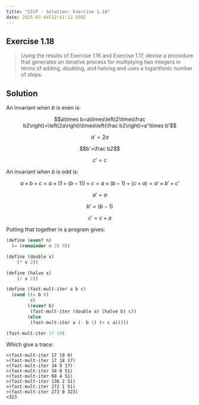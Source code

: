 ```yaml
---
title: "SICP - Solution: Exercise 1.18"
date: 2025-07-04T12:41:12.938Z
---
```


## Exercise 1.18

> Using the results of Exercise 1.16 and Exercise 1.17, devise a procedure that generates an iterative process for multiplying two integers in terms of adding, doubling, and halving and uses a logarithmic number of steps.

## Solution

An invariant when $b$ is even is:

$$a\times b=a\times\left(2\times\frac b2\right)=\left(2a\right)\times\left(\frac b2\right)=a'\times b'$$

$$a'=2a$$

$$b'=\frac b2$$

$$c'=c$$

An invariant when $b$ is odd is:

$$a\times b+c=a\times(1+(b-1))+c=a\times(b-1)+\left(c+a\right)=a'\times b'+c'$$

$$a'=a$$

$$b'=(b-1)$$

$$c'=c+a$$

Putting that together in a program gives:

```scheme
(define (even? n)
  (= (remainder n 2) 0))

(define (double x)
    (* x 2))

(define (halve x)
    (/ x 2))

(define (fast-mult-iter a b c)
  (cond ((= b 0)
         c)
        ((even? b)
         (fast-mult-iter (double a) (halve b) c))
        (else
         (fast-mult-iter a (- b 1) (+ c a)))))

(fast-mult-iter 17 19)
```

Which give a trace:

```
>(fast-mult-iter 17 19 0)
>(fast-mult-iter 17 18 17)
>(fast-mult-iter 34 9 17)
>(fast-mult-iter 34 8 51)
>(fast-mult-iter 68 4 51)
>(fast-mult-iter 136 2 51)
>(fast-mult-iter 272 1 51)
>(fast-mult-iter 272 0 323)
<323
```
